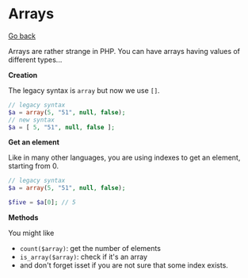 # Arrays

[Go back](..)

Arrays are rather strange in PHP. You can have
arrays having values of different types...

<div class="sr"></div>

**Creation**

The legacy syntax is ``array`` but now we use `[]`.

```php
// legacy syntax
$a = array(5, "51", null, false);
// new syntax
$a = [ 5, "51", null, false ];
```

<div class="sl"></div>

**Get an element**

Like in many other languages, you are using indexes
to get an element, starting from 0.

```php
// legacy syntax
$a = array(5, "51", null, false);

$five = $a[0]; // 5
```

<div class="sl"></div>

**Methods**

You might like 

* ``count($array)``: get the number of elements
* ``is_array($array)``: check if it's an array
* and don't forget isset if you are not sure
that some index exists.

